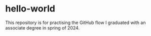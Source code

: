 # hello-world
This repository is for practising the GitHub flow
I graduated with an associate degree in spring of 2024.
